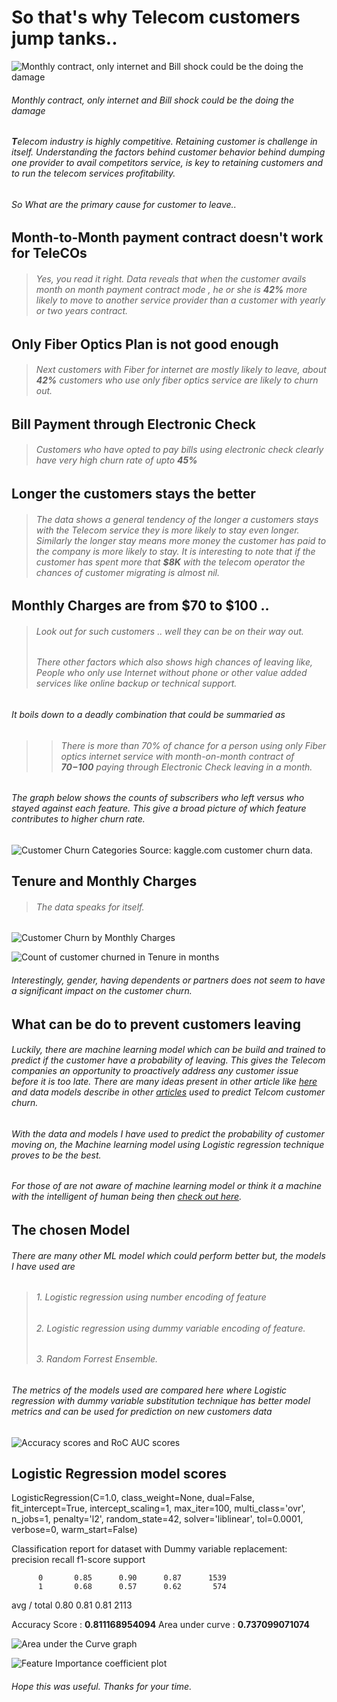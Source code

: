 # So that's why Telecom customers jump tanks..

![Monthly contract, only internet and Bill shock could be the doing the damage](/customerchurn_775x425_612.png "Monthly contract, only internet and Bill shock could be the doing the damage")

######                Monthly contract, only internet and Bill shock could be the doing the damage

###### **T**elecom industry is highly competitive. Retaining customer is challenge in itself. Understanding the factors behind customer behavior behind dumping one provider to avail competitors service, is key to retaining customers and to run the telecom services profitability.

###### So What are the primary cause for customer to leave..

## Month-to-Month payment contract doesn't work for TeleCOs
> ###### Yes, you read it right. Data reveals that when the customer avails month on month payment contract mode , he or she is __42%__ more likely to move to another service provider than a customer with yearly or two years contract.

## Only Fiber Optics Plan is not good enough
> ###### Next customers with Fiber for internet are mostly likely to leave, about __42%__ customers who use only fiber optics service are likely to churn out.

## Bill Payment through Electronic Check 
> ###### Customers who have opted to pay bills using electronic check clearly have very high churn rate of upto __45%__

## Longer the customers stays the better 
> ###### The data shows a general tendency of the longer a customers stays with the Telecom service they is more likely to stay even longer. Similarly the longer stay means more money the customer has paid to the company is more likely to stay. It is interesting to note that if the customer has spent more that __$8K__ with the telecom operator the chances of customer migrating is almost nil.

## Monthly Charges are from $70 to $100 .. 
> ###### Look out for such customers .. well they can be on their  way out.
> ###### There other factors which also shows high chances of leaving like, People who only use Internet without phone or other value added services like online backup or technical support.

###### _It boils down to a deadly combination that could be summaried as_

>> ###### _There is more than 70% of chance for a person using only Fiber optics internet service with month-on-month contract of __$70 - $100__ paying through Electronic Check leaving in a month._

###### The graph below shows the counts of subscribers who left versus who stayed against each feature. This give a broad picture of which feature contributes to higher churn rate.

![Customer Churn Categories  Source: kaggle.com customer churn data.](/churn.png "Customer Churn Categories  Source: kaggle.com customer churn data.")

## Tenure and Monthly Charges
> ###### The data speaks for itself.

![Customer Churn by Monthly Charges](/Monthly_Charges.png "Customer Churn by Monthly Charges")

![Count of customer churned in Tenure in months](/tenure.png "Count of customer churned in Tenure in months")

###### Interestingly, gender, having dependents or partners does not seem to have a significant impact on the customer churn.

## What can be do to prevent customers leaving 

###### Luckily, there are machine learning model which can be build and trained to predict if the customer have a probability of leaving. This gives the Telecom companies an opportunity to proactively address any customer issue before it is too late. There are many ideas present in other article like [here](https://medium.com/@paldesk/what-is-customer-churn-how-to-reduce-it-402460e5b569) and data models describe in other [articles](https://medium.com/dataseries/how-to-predict-customer-churn-29b68ecab223) used to predict Telcom customer churn.

###### With the data and models I have used to predict the probability  of customer moving on, the Machine learning model using Logistic regression technique proves to be the best.

###### For those of are not aware of machine learning model or think it a machine with the intelligent of human being then [check out here](https://medium.com/@randylaosat/a-beginners-guide-to-machine-learning-dfadc19f6caf).

## The chosen Model
###### There are many other ML model which could perform better but, the models I have used are 
> ###### 1. Logistic regression using number encoding of feature
> ###### 2. Logistic regression using dummy variable encoding of feature.
>###### 3. Random Forrest Ensemble. 

###### The metrics of the models used are compared here where Logistic regression with dummy variable substitution technique has better model metrics and can be used for prediction on  new customers data

![Accuracy scores and RoC AUC scores](/metrics.png "Accuracy scores and RoC AUC scores")

## Logistic Regression model scores

LogisticRegression(C=1.0, class_weight=None, dual=False, fit_intercept=True,
          intercept_scaling=1, max_iter=100, multi_class='ovr', n_jobs=1,
          penalty='l2', random_state=42, solver='liblinear', tol=0.0001,
          verbose=0, warm_start=False)

Classification report for dataset with Dummy variable replacement: 
              precision    recall  f1-score   support

          0       0.85      0.90      0.87      1539
          1       0.68      0.57      0.62       574

avg / total       0.80      0.81      0.81      2113

Accuracy   Score :  __0.811168954094__
Area under curve :  __0.737099071074__

![Area under the Curve graph](logit.png "Area under the Curve graph")

![Feature Importance coefficient plot](feature_impartance.png "Feature Importance coefficient plot")

###### Hope this was useful. Thanks for your time.
